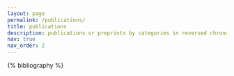 ```yaml
---
layout: page
permalink: /publications/
title: publications
description: publications or preprints by categories in reversed chronological order. generated by jekyll-scholar.<br/>unless otherwise stated, author order is alphabetical, as is conventional in theoretical computer science.
nav: true
nav_order: 2
---
```


<!-- _pages/publications.md -->
<div class="publications">

{% bibliography %}

</div>
